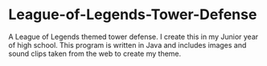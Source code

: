 # League-of-Legends-Tower-Defense
A League of Legends themed tower defense.
I create this in my Junior year of high school.
This program is written in Java and includes images and sound clips taken from the web to create my theme.

